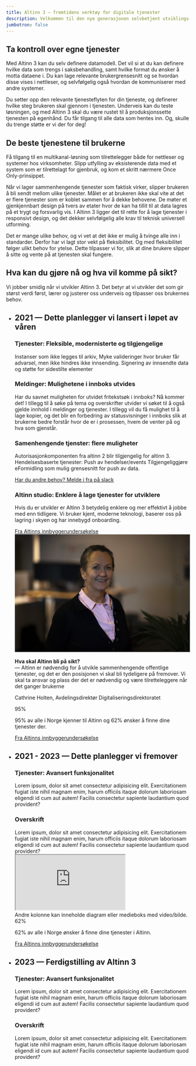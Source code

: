 ```yaml
---
title: Altinn 3 – fremtidens verktøy for digitale tjenester
description: Velkommen til den nye generasjonen selvbetjent utviklings- og kjøremiljø for sammenhengende digitale tjenester. En løsning som dekker behovet for dataflyt mellom myndighetsutøvere, virksomheter og privatpersoner.
jumbotron: false
---
```


<h2 class="a-h3"> Ta kontroll over egne tjenester </h2>

Med Altinn 3 kan du selv definere datamodell. Det vil si at du kan definere hvilke data som trengs i saksbehandling, samt hvilke format du ønsker å motta dataene i. Du kan lage relevante brukergrensesnitt og se hvordan disse vises i nettleser, og selvfølgelig også hvordan de kommuniserer med andre systemer.  

Du setter opp den relevante tjenesteflyten for din tjeneste, og definerer hvilke steg brukeren skal gjennom i tjenesten. Underveis kan du teste løsningen, og med Altinn 3 skal du være rustet til å produksjonssette tjenesten på egenhånd. Du får tilgang til alle data som hentes inn. Og, skulle du trenge støtte er vi der for deg!

<h2 class="a-h3"> De beste tjenestene til brukerne </h2>

Få tilgang til en multikanal-løsning som tilrettelegger både for nettleser og systemer hos virksomheter. Slipp utfylling av eksisterende data med et system som er tilrettelagt for gjenbruk, og kom et skritt nærmere Once Only-prinsippet. 

Når vi lager sammenhengende tjenester som faktisk virker, slipper brukeren å bli sendt mellom ulike tjenester. Målet er at brukeren ikke skal vite at det er flere tjenester som er koblet sammen for å dekke behovene. De møter et gjenkjennbart design på tvers av etater hvor de kan ha tillit til at data lagres på et trygt og forsvarlig vis. I Altinn 3 ligger det til rette for å lage tjenester i responsivt design, og det dekker selvfølgelig alle krav til teknisk universell utforming. 
 
Det er mange ulike behov, og vi vet at det ikke er mulig å tvinge alle inn i standarder. Derfor har vi lagt stor vekt på fleksibilitet. Og med fleksibilitet følger ulikt behov for ytelse. Dette tilpasser vi for, slik at dine brukere slipper å sitte og vente på at tjenesten skal fungere. 

<div class="a-rowFullWidth pt-2">
  <h2 class="a-fontBold a-blueDarkerText">Hva kan du gjøre nå og hva vil komme på sikt?</h2>
  <p class="a-fontSizeXL a-blueDarkerText">Vi jobber smidig når vi utvikler Altinn 3. Det betyr at vi utvikler det som gir størst verdi først, lærer og justerer oss underveis og tilpasser oss brukernes behov.</p>
</div>

<div class="a-timeline pt-4">

  <ul class="no-decoration connected-bullets connected-bullets-headings">
    <li class="false">
      <h2 class="a-fontBold a-blueDarkerText">
        2021 — Dette planlegger vi lansert i løpet av våren 
      </h2>
      <div class="row">
        <div class="col-sm-12 col-md-6 pr-xl-8">
          <h3 class="a-h4">Tjenester: Fleksible, modernisterte og tilgjengelige </h3>
          <p>Instanser som ikke legges til arkiv, Myke valideringer hvor bruker får advarsel, men ikke hindres ikke innsending. Signering av innsendte data og støtte for sidestilte elementer</p>
          <h3 class="a-h4">Meldinger: Mulighetene i innboks utvides </h3>
          <p>Har du savnet muligheten for utvidet fritekstsøk i innboks? Nå kommer det! I tillegg til å søke på tema og overskrifter utvider vi søket til å også gjelde innhold i meldinger og tjenester. I tillegg vil du få mulighet til å lage kopier, og det blir en forbedring av statusvisninger i innboks slik at brukerne bedre forstår hvor de er i prosessen, hvem de venter på og hva som gjenstår.</p>
          <h3 class="a-h4">Samenhengende tjenster: flere muligheter</h3>
          <p>Autorisasjonkomponenten fra altinn 2 blir tilgjengelig for altinn 3. Hendelsesbaserte tjenester: Push av hendelser/events  Tilgjengeliggjøre eFormidling som mulig grensesnitt for push av data.</p>
          <a href="">Har du andre behov? Melde i fra på slack</a>
          <h3 class="a-h4 pt-1">Altinn studio: Enklere å lage tjenester for utviklere</h3>
          <p>Hvis du er utvikler er Altinn 3 betydelig enklere og mer effektivt å jobbe med enn tidligere. Vi bruker kjent, moderne teknologi, baserer oss på lagring i skyen og har innebygd onboarding.</p>
          <a href="">Fra Altinns innbyggerundersøkelse</a>
        </div>
        <div class="col-sm-12 col-md-6 pt-2">
          <div class="pb-4">
            <div class="w-100">
              <img src="CathrineHolten.jpg" alt="Portrett av Cathrine Holten">
            </div>
            <div class="a-mediaBox-text a-bgGreenLight p-2">
              <p><b>Hva skal Altinn bli på sikt?</b> <br>— Altinn er nødvendig for å utvikle sammenhengende offentlige tjenester, og det er den posisjonen vi skal bli tydeligere på fremover. Vi skal ta ansvar og plass der det er nødvendig og være tilretteleggere når det ganger brukerne</p>
              <p class="a-fontSizeXS">Cathrine Holten, Avdelingsdirektør Digitaliseringsdirektoratet</p>
            </div>
          </div>
          <div class="row a-pie-wrapper">
            <div class="col-xs-12 col-sm-4">
              <div class="a-pie">95%</div>
            </div>
            <div class="col-xs-12 col-sm-8">
              <p class="a-fontSizeXL">95% av alle i Norge kjenner til Altinn og 62% ønsker å finne dine tjenester der. </p>
              <a href="">Fra Altinns innbyggerundersøkelse</a>
            </div>
          </div>
        </div>
      </div>
    </li>
    <li class="false">
      <h2 class="a-fontBold a-blueDarkerText">
        2021 - 2023 — Dette planlegger vi fremover
      </h2>
      <div class="row">
        <div class="col-sm-12 col-md-6 pr-xl-8">
          <h3 class="a-h4">Tjenester: Avansert funksjonalitet</h3>
          Lorem ipsum, dolor sit amet consectetur adipisicing elit. Exercitationem fugiat iste nihil magnam enim, harum officiis itaque dolorum laboriosam eligendi id cum aut autem! Facilis consectetur sapiente laudantium quod provident?
          <h3 class="a-h4">Overskrift</h3>
          Lorem ipsum, dolor sit amet consectetur adipisicing elit. Exercitationem fugiat iste nihil magnam enim, harum officiis itaque dolorum laboriosam eligendi id cum aut autem! Facilis consectetur sapiente laudantium quod provident?
        </div>
        <div class="col-sm-12 col-md-6 pt-4">
            <div class="w-100">
              <div class="embed-responsive embed-responsive-16by9">
                <iframe class="embed-responsive-item" src="https://player.vimeo.com/video/321453780" allowfullscreen></iframe>
              </div>
            </div>
            <div class="a-mediaBox-text a-bgBlueLighter p-2 mb-2">
              Andre kolonne kan inneholde diagram eller medieboks med video/bilde.
            </div>
            <div class="row a-pie-wrapper text-xs-center">
            <div class="col-xs-12 col-sm-4">
              <div class="a-pie">62%</div>
            </div>
            <div class="col-xs-12 col-sm-8">
              <p class="a-fontSizeXL">62% av alle i Norge ønsker å finne dine tjenester i Altinn. </p>
              <a href="">Fra Altinns innbyggerundersøkelse</a>
            </div>
          </div>
        </div>
      </div>
    </li>
    <li class="false">
      <h2 class="a-fontBold a-blueDarkerText">
        2023 — Ferdigstilling av Altinn 3
      </h2>
      <div class="row">
        <div class="col-sm-12 col-lg-6 pr-xl-8">
          <h3 class="a-h4">Tjenester: Avansert funksjonalitet</h3>
          Lorem ipsum, dolor sit amet consectetur adipisicing elit. Exercitationem fugiat iste nihil magnam enim, harum officiis itaque dolorum laboriosam eligendi id cum aut autem! Facilis consectetur sapiente laudantium quod provident?
          <h3 class="a-h4">Overskrift</h3>
          Lorem ipsum, dolor sit amet consectetur adipisicing elit. Exercitationem fugiat iste nihil magnam enim, harum officiis itaque dolorum laboriosam eligendi id cum aut autem! Facilis consectetur sapiente laudantium quod provident?
        </div>
        <div class="col-sm-12 col-lg-6">
        </div>
      </div>
    </li>

</div>

